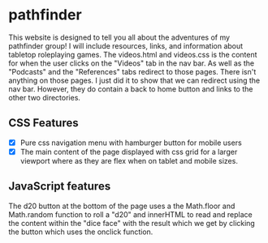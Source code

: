 # pathfinder
This website is designed to tell you all about the adventures of my pathfinder group! I will include resources, links, and information about tabletop roleplaying games. 
The videos.html and videos.css is the content for when the user clicks on the "Videos" tab in the nav bar. As well as the "Podcasts" and the "References" tabs redirect to those pages. There isn't anything on those pages. I just did it to show that we can redirect using the nav bar. However, they do contain a back to home button and links to the other two directories.

## CSS Features
- [x] Pure css navigation menu with hamburger button for mobile users
- [x] The main content of the page displayed with css grid for a larger viewport where as they are flex when on tablet and mobile sizes. 

## JavaScript features
The d20 button at the bottom of the page uses a the Math.floor and Math.random function to roll a "d20" and innerHTML to read and replace the content within the "dice face" with the result which we get by clicking the button which uses the onclick function.
